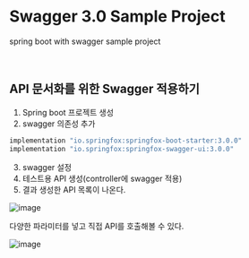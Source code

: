 # Swagger 3.0 Sample Project
spring boot with swagger sample project

<br>

## API 문서화를 위한 Swagger 적용하기
1. Spring boot 프로젝트 생성
2. swagger 의존성 추가
```Groovy
implementation "io.springfox:springfox-boot-starter:3.0.0"
implementation "io.springfox:springfox-swagger-ui:3.0.0"
```
3. swagger 설정
4. 테스트용 API 생성(controller에 swagger 적용)
5. 결과
생성한 API 목록이 나온다.

![image](https://user-images.githubusercontent.com/101205543/199888308-c0d3cbf0-eabe-4c45-ac55-efd5ca488ab9.png)

다양한 파라미터를 넣고 직접 API를 호출해볼 수 있다.

![image](https://user-images.githubusercontent.com/101205543/199888831-bb9896e1-2ec3-4e42-912b-40c5c854c65d.png)
